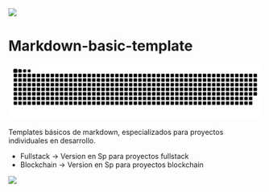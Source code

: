 <img src="https://user-images.githubusercontent.com/73097560/115834477-dbab4500-a447-11eb-908a-139a6edaec5c.gif">

# Markdown-basic-template
<a href="https://github.com/SKRTEEEEEE">
<div align="center">
  <img  src="https://github.com/SKRTEEEEEE/SKRTEEEEEE/blob/main/resources/img/grid-snake.svg"
       alt="snake" />
    
</div>
</a>

Templates básicos de markdown, especializados para proyectos individuales en desarrollo.
- Fullstack -> Version en Sp para proyectos fullstack
- Blockchain -> Version en Sp para proyectos blockchain


<img src="https://user-images.githubusercontent.com/73097560/115834477-dbab4500-a447-11eb-908a-139a6edaec5c.gif">
